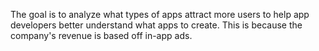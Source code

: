 The goal is to analyze what types of apps attract more users to help app developers better understand what apps to create. This is because the company's revenue is based off in-app ads.
